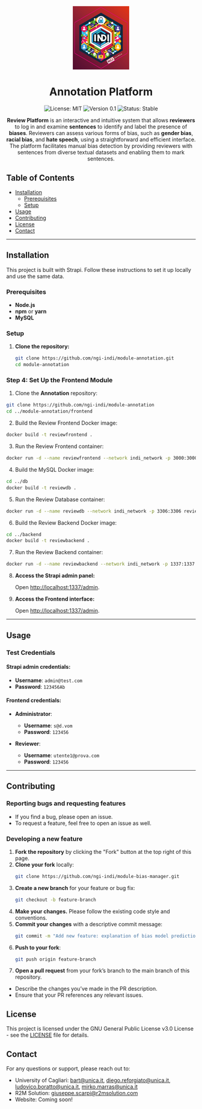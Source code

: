 <div align="center">
  <img src="./assets/logo.jpg" alt="Logo" width="150"/>

  # Annotation Platform

  ![License: MIT](https://img.shields.io/badge/License-MIT-blue.svg)
  ![Version 0.1](https://img.shields.io/badge/version-0.1-green.svg)
  ![Status: Stable](https://img.shields.io/badge/status-stable-brightgreen.svg)
    
  <p>
    <strong>Review Platform</strong> is an interactive and intuitive system that allows <strong>reviewers</strong> to log in and examine <strong>sentences</strong> to identify and label the presence of <strong>biases</strong>. Reviewers can assess various forms of bias, such as <strong>gender bias</strong>, <strong>racial bias</strong>, and <strong>hate speech</strong>, using a straightforward and efficient interface. The platform facilitates manual bias detection by providing reviewers with sentences from diverse textual datasets and enabling them to mark sentences.
  </p>
</div>

## Table of Contents

- [Installation](#installation)
  - [Prerequisites](#prerequisites)
  - [Setup](#setup)
- [Usage](#usage)
- [Contributing](#contributing)
- [License](#license)
- [Contact](#contact)

---

## Installation

This project is built with Strapi. Follow these instructions to set it up locally and use the same data.

### Prerequisites

- **Node.js**
- **npm** or **yarn**
- **MySQL**

### Setup

1. **Clone the repository:**

    ```bash
    git clone https://github.com/ngi-indi/module-annotation.git
    cd module-annotation
    ```

### Step 4: Set Up the Frontend Module

1. Clone the **Annotation** repository:

```bash
git clone https://github.com/ngi-indi/module-annotation  
cd ../module-annotation/frontend
```

2. Build the Review Frontend Docker image:

```bash
docker build -t reviewfrontend .
```

3. Run the Review Frontend container:

```bash
docker run -d --name reviewfrontend --network indi_network -p 3000:3000 reviewfrontend
```

4. Build the MySQL Docker image:

```bash
cd ../db
docker build -t reviewdb .
```

5. Run the Review Database container:

```bash
docker run -d --name reviewdb --network indi_network -p 3306:3306 reviewdb
```

6. Build the Review Backend Docker image:

```bash
cd ../backend
docker build -t reviewbackend .
```

7. Run the Review Backend container:

```bash
docker run -d --name reviewbackend --network indi_network -p 1337:1337 reviewbackend
```

8. **Access the Strapi admin panel:**

    Open [http://localhost:1337/admin](http://localhost:1337/admin).

8. **Access the Frontend interface:**

    Open [http://localhost:1337/admin](http://localhost:3000).

---

## Usage

### Test Credentials

#### Strapi admin credentials:
- **Username**: `admin@test.com`
- **Password**: `123456Ab`

#### Frontend credentials:
- **Administrator**:
  - **Username**: `s@d.vom`
  - **Password**: `123456`
  
- **Reviewer**:
  - **Username**: `utente1@prova.com`
  - **Password**: `123456`

---

## Contributing

### Reporting bugs and requesting features
- If you find a bug, please open an issue.
- To request a feature, feel free to open an issue as well.

### Developing a new feature

1. **Fork the repository** by clicking the "Fork" button at the top right of this page.
2. **Clone your fork** locally:
   ```bash
   git clone https://github.com/ngi-indi/module-bias-manager.git
   ```
3. **Create a new branch** for your feature or bug fix:
   ```bash
   git checkout -b feature-branch
   ```
4. **Make your changes.** Please follow the existing code style and conventions.
5. **Commit your changes** with a descriptive commit message:
   ```bash
   git commit -m "Add new feature: explanation of bias model predictions"
   ```
6. **Push to your fork**:
   ```bash
   git push origin feature-branch
   ```
7. **Open a pull request** from your fork’s branch to the main branch of this repository.
- Describe the changes you’ve made in the PR description.
- Ensure that your PR references any relevant issues.

## License
This project is licensed under the GNU General Public License v3.0 License - see the [LICENSE](https://github.com/ngi-indi/module-annotation/blob/main/LICENSE) file for details.

## Contact
For any questions or support, please reach out to:
- University of Cagliari: bart@unica.it, diego.reforgiato@unica.it, ludovico.boratto@unica.it, mirko.marras@unica.it
- R2M Solution: giuseppe.scarpi@r2msolution.com
- Website: Coming soon!

